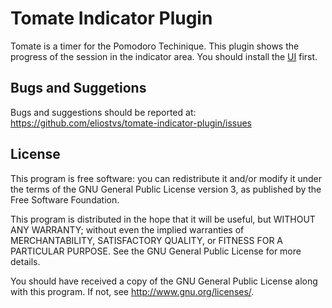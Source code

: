 Tomate Indicator Plugin
=======================

Tomate is a timer for the Pomodoro Techinique. 
This plugin shows the progress of the session in the indicator area.
You should install the [UI](https://github.com/eliostvs/tomate-gtk) first.


Bugs and Suggetions
-------------------

Bugs and suggestions should be reported at: https://github.com/eliostvs/tomate-indicator-plugin/issues

License
-------

This program is free software: you can redistribute it and/or modify it
under the terms of the GNU General Public License version 3, as published
by the Free Software Foundation.

This program is distributed in the hope that it will be useful, but
WITHOUT ANY WARRANTY; without even the implied warranties of
MERCHANTABILITY, SATISFACTORY QUALITY, or FITNESS FOR A PARTICULAR
PURPOSE.  See the GNU General Public License for more details.

You should have received a copy of the GNU General Public License along
with this program.  If not, see <http://www.gnu.org/licenses/>.
